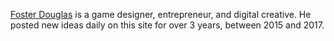 [Foster Douglas](/about) is a game designer, entrepreneur, and digital creative. He posted new ideas daily on this site for over 3 years, between 2015 and 2017.
